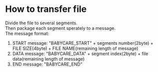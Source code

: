 # How to transfer file
Divide the file to several segments.  
Then package each segment sperately to a message.  
The message format:
1. START message: "BABYCARE_START" + segments number(2byte) + FILE SIZE(4byte) + FILE NAME(remaining length of message)
2. DATA message: "BABYCARE_DATA" + segment index(2byte) + file data(remaining length of message)
3. END message: "BABYCARE_END"

